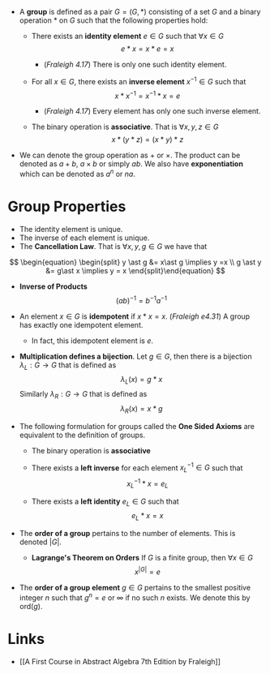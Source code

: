 * A **group** is defined as a pair $G=(G,\ast)$ consisting of a set $G$ and a binary operation $\ast$ on $G$ such that the following properties hold:
	* There exists an **identity element** $e\in G$ such that $\forall x\in G$ 
	  $$
	  e\ast x=  x\ast e = x
	  $$
		* (*Fraleigh 4.17*) There is only one such identity element. 
	* For all $x\in G$, there exists an **inverse element** $x^{-1}\in G$ such that 
	  $$
	  x\ast x^{-1}=x^{-1}\ast x=e
	  $$
		* (*Fraleigh 4.17*) Every element has only one such inverse element.
	  
	* The binary operation is **associative**. That is $\forall x,y,z\in G$ 
	  $$
	  x\ast (y\ast z)=(x\ast y)\ast z
	  $$
	  
* We can denote the group operation as $+$ or $\times$. The product can be denoted as $a+b$, $a\times b$ or simply $ab$. We also have **exponentiation** which can be denoted as $a^n$ or $na$.
# Group Properties
* The identity element is unique.
* The inverse of each element is unique.
* The **Cancellation Law**. That is $\forall x,y,g\in G$ we have that 

$$
\begin{equation} \begin{split}
y \ast g &= x\ast g \implies y =x \\
g \ast y &= g\ast x \implies y = x 
\end{split}\end{equation}
$$


* **Inverse of Products** 
  $$
  (ab)^{-1}=b^{-1}a^{-1}
  $$
* An element $x\in G$ is **idempotent** if $x\ast x=x$.  (*Fraleigh e4.31*) A group has exactly one idempotent element. 
	* In fact, this idempotent element is $e$. 

* **Multiplication defines a bijection**. Let $g\in G$, then there is a bijection $\lambda_L:G\to G$ that is defined as 
  $$
  \lambda_L(x)=g\ast x
  $$
  Similarly $\lambda_R:G\to G$ that is defined as 
  $$
  \lambda_R(x)=x\ast g
  $$
  
* The following formulation for groups called the **One Sided Axioms** are equivalent to the definition of groups.
	* The binary operation is **associative** 
	* There exists a **left inverse** for each element $x^{-1}_L\in G$ such that 
	  $$
	  x^{-1}_L\ast x=e_L
	  $$
	  
	* There exists a **left identity** $e_L\in G$ such that 
	  $$
	  e_L\ast x=x
	  $$

* The **order of a group** pertains to the number of elements. This is denoted $|G|$.
	* **Lagrange's Theorem on Orders** If $G$ is a finite group, then $\forall x\in G$
	  $$
	  x^{|G|}=e
	  $$
	  
* The **order of a group element** $g\in G$ pertains to the smallest positive integer $n$ such that $g^n=e$ or $\infty$ if no such $n$ exists. We denote this by $\text{ord}(g)$.

# Links
* [[A First Course in Abstract Algebra 7th Edition by Fraleigh]]